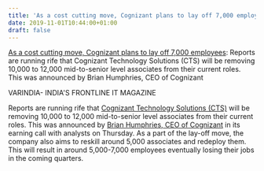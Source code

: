 ```yaml
---
title: 'As a cost cutting move, Cognizant plans to lay off 7,000 employees'
date: 2019-11-01T10:44:00+01:00
draft: false
---
```


[As a cost cutting move, Cognizant plans to lay off 7,000 employees](https://varindia.com/news/as-a-cost-cutting-move-cognizant-plans-to-lay-off-7000-employees#.Xbv96Za5SO8.blogger): Reports are running rife that Cognizant Technology Solutions (CTS) will be removing 10,000 to 12,000 mid-to-senior level associates from their current roles. This was announced by Brian Humphries, CEO of Cognizant  
  
VARINDIA- INDIA'S FRONTLINE IT MAGAZINE  
  
  
  
  
  
  
  
Reports are running rife that [Cognizant Technology Solutions (CTS)](https://www.cognizant.com/) will be removing 10,000 to 12,000 mid-to-senior level associates from their current roles. This was announced by [Brian Humphries, CEO of Cognizant](https://www.linkedin.com/in/brhumphries/?originalSubdomain=uk) in its earning call with analysts on Thursday. As a part of the lay-off move, the company also aims to reskill around 5,000 associates and redeploy them. This will result in around 5,000-7,000 employees eventually losing their jobs in the coming quarters.